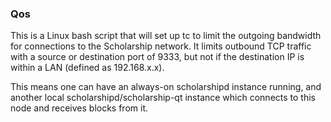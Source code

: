 ### Qos ###

This is a Linux bash script that will set up tc to limit the outgoing bandwidth for connections to the Scholarship network. It limits outbound TCP traffic with a source or destination port of 9333, but not if the destination IP is within a LAN (defined as 192.168.x.x).

This means one can have an always-on scholarshipd instance running, and another local scholarshipd/scholarship-qt instance which connects to this node and receives blocks from it.
